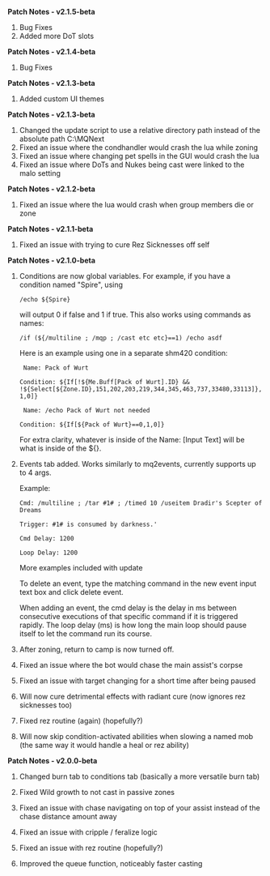 **Patch Notes - v2.1.5-beta**
1. Bug Fixes
2. Added more DoT slots

**Patch Notes - v2.1.4-beta**
1. Bug Fixes

**Patch Notes - v2.1.3-beta**
1. Added custom UI themes
   
**Patch Notes - v2.1.3-beta**
1. Changed the update script to use a relative directory path instead of the absolute path C:\MQNext
2. Fixed an issue where the condhandler would crash the lua while zoning
3. Fixed an issue where changing pet spells in the GUI would crash the lua
4. Fixed an issue where DoTs and Nukes being cast were linked to the malo setting
   
**Patch Notes - v2.1.2-beta**

1. Fixed an issue where the lua would crash when group members die or zone

**Patch Notes - v2.1.1-beta**

1. Fixed an issue with trying to cure Rez Sicknesses off self

**Patch Notes - v2.1.0-beta**

1. Conditions are now global variables. For example, if you have a condition named "Spire", using

   ```/echo ${Spire}```

   will output 0 if false and 1 if true. This also works using commands as names:

   ```/if (${/multiline ; /mqp ; /cast etc etc}==1) /echo asdf```

   Here is an example using one in a separate shm420 condition:

     ``` Name: Pack of Wurt```
  
   ```Condition: ${If[!${Me.Buff[Pack of Wurt].ID} && !${Select[${Zone.ID},151,202,203,219,344,345,463,737,33480,33113]},1,0]}```

     ``` Name: /echo Pack of Wurt not needed```
  
      ```Condition: ${If[${Pack of Wurt}==0,1,0]}```

      For extra clarity, whatever is inside of the Name: [Input Text] will be what is inside of the ${}.

2. Events tab added. Works similarly to mq2events, currently supports up to 4 args.

   Example:

   ```Cmd: /multiline ; /tar #1# ; /timed 10 /useitem Dradir's Scepter of Dreams```
   
   ```Trigger: #1# is consumed by darkness.'```
   
   ```Cmd Delay: 1200```
   
   ```Loop Delay: 1200```

   More examples included with update

   To delete an event, type the matching command in the new event input text box and click delete event.
   
   When adding an event, the cmd delay is the delay in ms between consecutive executions of that specific command if it is triggered rapidly.
   The loop delay (ms) is how long the main loop should pause itself to let the command run its course.

4. After zoning, return to camp is now turned off.

5. Fixed an issue where the bot would chase the main assist's corpse
   
6. Fixed an issue with target changing for a short time after being paused
   
7. Will now cure detrimental effects with radiant cure (now ignores rez sicknesses too)
   
8. Fixed rez routine (again) (hopefully?)

9. Will now skip condition-activated abilities when slowing a named mob (the same way it would handle a heal or rez ability)


**Patch Notes - v2.0.0-beta**

1. Changed burn tab to conditions tab (basically a more versatile burn tab)

2. Fixed Wild growth to not cast in passive zones

3. Fixed an issue with chase navigating on top of your assist instead of the chase distance amount away

4. Fixed an issue with cripple / feralize logic

5. Fixed an issue with rez routine (hopefully?)

6. Improved the queue function, noticeably faster casting

